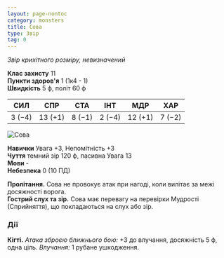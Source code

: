 ```yaml
---
layout: page-nontoc
category: monsters
title: Сова
type: Звір
tag: 0
---
```


_Звір крихітного розміру, невизначений_

**Клас захисту** 11    
**Пункти здоров'я** 1 (1к4 - 1)    
**Швидкість** 5 ф, політ 60 ф

| СИЛ    | СПР     | СТА    | ІНТ    | МДР     | ХАР    |
| ------ | ------- | ------ | ------ | ------- | ------ |
| 3 (−4) | 13 (+1) | 8 (−1) | 2 (−4) | 12 (+1) | 7 (−2) |

![Сова](https://www.dndbeyond.com/avatars/thumbnails/16/533/1000/1000/636376331660233857.jpeg)

**Навички** Увага +3, Непомітність +3    
**Чуття** темний зір 120 ф, пасивна Увага 13    
**Мови** -    
**Небезпека** 0 (10 ПД)

**Пролітання.** Сова не провокує атак при нагоді, коли вилітає за межі досяжності ворога.    
**Гострий слух та зір.** Сова має перевагу на перевірки Мудрості (Сприйняття), що покладаються на слух або зір.

### Дії
**Кігті.** _Атака зброєю ближнього бою:_ +3 до влучання, досяжність 5 ф, одна ціль. _Влучання:_ 1 рубане ушкодження. 
